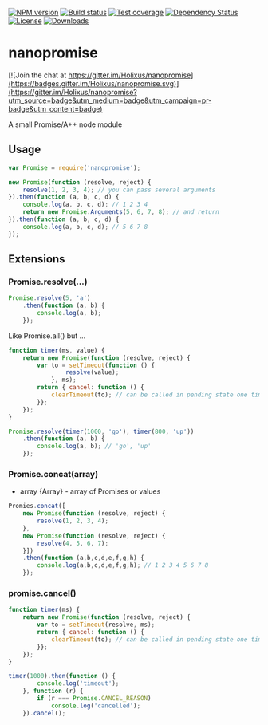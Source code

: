 [![NPM version][npm-image]][npm-url]
[![Build status][travis-image]][travis-url]
[![Test coverage][coveralls-image]][coveralls-url]
[![Dependency Status][david-image]][david-url]
[![License][license-image]][license-url]
[![Downloads][downloads-image]][downloads-url]

# nanopromise

[![Join the chat at https://gitter.im/Holixus/nanopromise](https://badges.gitter.im/Holixus/nanopromise.svg)](https://gitter.im/Holixus/nanopromise?utm_source=badge&utm_medium=badge&utm_campaign=pr-badge&utm_content=badge)

A small Promise/A++ node module

## Usage



```js
var Promise = require('nanopromise');

new Promise(function (resolve, reject) {
	resolve(1, 2, 3, 4); // you can pass several arguments
}).then(function (a, b, c, d) {
	console.log(a, b, c, d); // 1 2 3 4
	return new Promise.Arguments(5, 6, 7, 8); // and return
}).then(function (a, b, c, d) {
	console.log(a, b, c, d); // 5 6 7 8
});
````

## Extensions

### Promise.resolve(...)


```js
Promise.resolve(5, 'a')
	.then(function (a, b) {
		console.log(a, b);
	});
```

Like Promise.all() but ...

```js
function timer(ms, value) {
	return new Promise(function (resolve, reject) {
		var to = setTimeout(function () {
				resolve(value);
			}, ms);
		return { cancel: function () {
			clearTimeout(to); // can be called in pending state one time only
		}};
	});
}

Promise.resolve(timer(1000, 'go'), timer(800, 'up'))
	.then(function (a, b) {
		console.log(a, b); // 'go', 'up'
	});
```



### Promise.concat(array)

* array {Array} - array of Promises or values

```js
Promies.concat([
	new Promise(function (resolve, reject) {
		resolve(1, 2, 3, 4);
	},
	new Promise(function (resolve, reject) {
		resolve(4, 5, 6, 7);
	}])
	.then(function (a,b,c,d,e,f,g,h) {
		console.log(a,b,c,d,e,f,g,h); // 1 2 3 4 5 6 7 8
	});
```

### promise.cancel()

```js
function timer(ms) {
	return new Promise(function (resolve, reject) {
		var to = setTimeout(resolve, ms);
		return { cancel: function () {
			clearTimeout(to); // can be called in pending state one time only
		}};
	});
}

timer(1000).then(function () {
		console.log('timeout');
	}, function (r) {
		if (r === Promise.CANCEL_REASON)
			console.log('cancelled');
	}).cancel();

```

[gitter-image]: https://badges.gitter.im/Holixus/nanopromise.png
[gitter-url]: https://gitter.im/Holixus/nanopromise

[npm-image]: https://img.shields.io/npm/v/nanopromise.svg
[npm-url]: https://npmjs.org/package/nanopromise

[github-tag]: http://img.shields.io/github/tag/Holixus/nanopromise.svg
[github-url]: https://github.com/Holixus/nanopromise/tags

[travis-image]: https://travis-ci.org/Holixus/nanopromise.svg?branch=cancellable
[travis-url]: https://travis-ci.org/Holixus/nanopromise

[coveralls-image]: https://img.shields.io/coveralls/Holixus/nanopromise.svg?branch=cancellable
[coveralls-url]: https://coveralls.io/r/Holixus/nanopromise

[david-image]: http://img.shields.io/david/Holixus/nanopromise.svg
[david-url]: https://david-dm.org/Holixus/nanopromise

[license-image]: http://img.shields.io/npm/l/nanopromise.svg
[license-url]: LICENSE

[downloads-image]: http://img.shields.io/npm/dm/nanopromise.svg
[downloads-url]: https://npmjs.org/package/nanopromise
